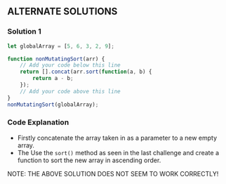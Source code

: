 ## ALTERNATE SOLUTIONS

### Solution 1
```js
let globalArray = [5, 6, 3, 2, 9];

function nonMutatingSort(arr) {
    // Add your code below this line 
    return [].concat(arr.sort(function(a, b) {
        return a - b;
    });
    // Add your code above this line
}
nonMutatingSort(globalArray);
```

### Code Explanation
- Firstly concatenate the array taken in as a parameter to a new empty array.
- The Use the `sort()` method as seen in the last challenge and create a function to sort the new array in ascending order.


NOTE: THE ABOVE SOLUTION DOES NOT SEEM TO WORK CORRECTLY!

